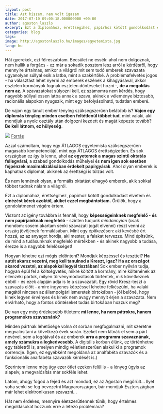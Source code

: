 ```yaml
---
layout: post
title: Azt hiszem, nem volt igazam
date: 2017-07-10 09:00:18.000000000 +00:00
author: agoston_laszlo
excerpt: Ezt a diplomához, érettségihez, papírhoz kötött gondolkodást elvetem és elnézést kérek azoktól, akiket ezzel megbántottam. Örülök, hogy a gondolatmenet végére értem.
categories: blog
tags: 
image: http://agostonlaszlo.hu/images/egyetemista.jpg
lang: hu
---
```

Hát gyerekek, ezt félreszabtam. Becsület ne essék: ahol nem dolgoznak, nem hullik a forgács - ez már a sokadik posztom lesz arról a kérdésről, hogy mennyire ártalmas, amikor a világról mit sem tudó emberek szavazata ugyanolyan súllyal esik a latba, mint a szakértőké. A problémafelvetés jogos - ha választást lehet nyerni az emberek eszének a kihagyásával, akkor esztelen kormányok fognak esztelen döntéseket hozni -, **de a megoldás nem az**. A szavazatokat súlyozni kell, ez számomra nem kérdés, hogy nagyobb súllyal essen latba annak a szava, akinek a véleménye biztosabb, racionális alapokon nyugszik, mint egy befolyásolható, tudatlan emberé.

De vajon egy tanult ember tényleg szükségszerűen belátóbb is? **Vajon egy diplomás tényleg minden esetben feltétlenül többet tud**, mint valaki, aki mondjuk a nyolc osztály után dolgozni kezdett és magát képezte tovább? **Be kell látnom, ez hülyeség.**

![](http://agostonlaszlo.hu/images/egyetemista.jpg)
[Forrás](https://www.facebook.com/tunyaeskukker/photos/a.829725110412466.1073741828.827589410626036/1568117113239925/?type=3&theater)

Azzal számoltam, hogy egy ÁTLAGOS egyetemista szükségszerűen magasabb kompetenciájú, mint egy ÁTLAGOS érettségizetlen. És sok országban ez így is lenne, ahol **az egyetemek a magas szintű oktatás fellegvárai**, a szabad gondolkodás műhelyei és **nem igen sok esetben fejpénzek maximalizálásában érdekelt papírgyárak**. Ahol olyan emberek is kaphatnak diplomát, akiknek az érettségi is túlzás volt. 

És nem lennének olyan, a formális oktatást elhagyó emberek, akik sokkal többet tudnak nálam a világról. 

Ezt a diplomához, érettségihez, papírhoz kötött gondolkodást elvetem és **elnézést kérek azoktól, akiket ezzel megbántottam.** Örülök, hogy a gondolatmenet végére értem.

Viszont az igény továbbra is fennáll, hogy **képességeinknek megfelelő - és nem papírjainknak megfelelő** - szinten tudjunk *mindannyian* (csak mondom: sosem akartam senki szavazati jogát elvenni) részt venni az ország jövőjének formálásában. Mint egy építkezésen: aki kevésbé ért hozzá, az az anyagot hordja, aki mester, a falakat tervezze. Mind építsünk, de mind a tudásunknak megfelelő mértékben - és akinek nagyobb a tudása, érezze is a nagyobb felelősséget!

Hogyan lehetne ezt mégis eldönteni? Mondjuk képzéssel és teszttel? **Ha autót akarsz vezetni, meg kell tanulnod a Kreszt, igaz? Ha az országot akarod vezetni, az alapokkal legyél tisztában!** Sok ember nyilván tudja, hogyan épül fel a költségvetés, mikre költött a kormány, mire költenének az ellenzéki pártok, milyen törvénymódosítások történtek, mik következnek ebből - és ezek alapján adja is le a szavazatát. Egy rövid Kresz-teszt a szavazás előtt - amire ingyenes képzéssel lehetne felkészülni, ha valaki magától nincsen az állampolgári ismeretek birtokában - jól belőné, hogy kinek legyen érvényes és kinek nem avagy mennyit érjen a szavazata. Nem elvárható, hogy a fontos döntéseket tudás birtokában hozzuk meg?

De van egy még érdekesebb ötletem: **mi lenne, ha nem pátrokra, hanem programokra szavaznánk?**

Minden pártnak lehetősége volna öt sorban megfogalmazni, mit szeretne megvalósítani a következő évek során. Ezeket nem látnák el sem a párt nevével, sem a logójával és az emberek **arra a programra szavaznának, amely számukra a legkedvesebb**. A digitális korban élünk, ez történhetne egy tabletről is, amelyen mindig véletlenszerűen alakul ki a programok sorrendje. (Igen, ez egyébként megoldaná az analfabéta szavazók és a funkcionális analfabéta szavazók kérdését is.)

Szerintem lenne még úgy ezer ötlet ezeken felül is - a lényeg úgyis az alapelv, a megvalósítás már sokféle lehet.

Látom, ahogy fogod a fejed és azt mondod, ez az Ágoston megőrült... Ilyet soha senki se fog bevezetni Magyarországon, bár mondjuk Észtországban már lehet elektronikusan szavazni... 

Hát nem érdekes, mennyire életszerűtlennek tűnik, hogy értelmes megoldásokat hozzunk erre a létező problémára?
